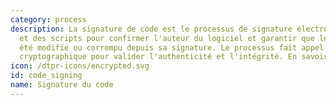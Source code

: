 ```yaml
---
category: process
description: La signature de code est le processus de signature électronique des exécutables
  et des scripts pour confirmer l'auteur du logiciel et garantir que le code n'a pas
  été modifié ou corrompu depuis sa signature. Le processus fait appel à un hachage
  cryptographique pour valider l'authenticité et l'intégrité. En savoir plus [cliquez-ici](https://fr.wikipedia.org/wiki/Signature_de_code)
icon: /dtpr-icons/encrypted.svg
id: code_signing
name: Signature du code
---
```

